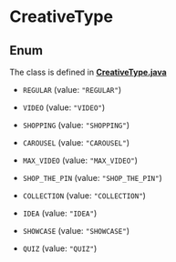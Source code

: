 

# CreativeType

## Enum

The class is defined in **[CreativeType.java](../../src/main/java/org/openapitools/model/CreativeType.java)**


* `REGULAR` (value: `"REGULAR"`)

* `VIDEO` (value: `"VIDEO"`)

* `SHOPPING` (value: `"SHOPPING"`)

* `CAROUSEL` (value: `"CAROUSEL"`)

* `MAX_VIDEO` (value: `"MAX_VIDEO"`)

* `SHOP_THE_PIN` (value: `"SHOP_THE_PIN"`)

* `COLLECTION` (value: `"COLLECTION"`)

* `IDEA` (value: `"IDEA"`)

* `SHOWCASE` (value: `"SHOWCASE"`)

* `QUIZ` (value: `"QUIZ"`)



